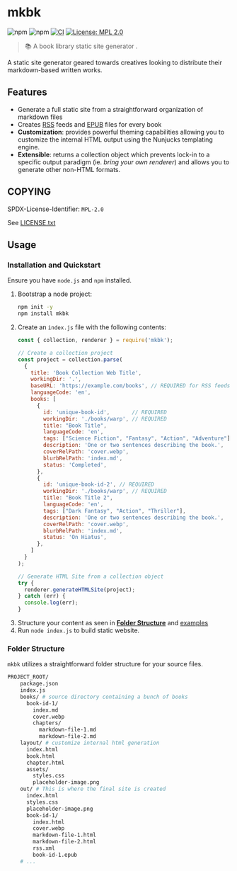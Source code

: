 # mkbk
![npm](https://img.shields.io/npm/dw/mkbk)
![npm](https://img.shields.io/npm/v/mkbk)
[![CI](https://github.com/JessebotX/mkbk.js/actions/workflows/testing.yml/badge.svg)](https://github.com/JessebotX/mkbk.js/actions/workflows/testing.yml)
[![License: MPL 2.0](https://img.shields.io/badge/License-MPL_2.0-brightgreen.svg)](https://opensource.org/licenses/MPL-2.0)

> 📚 A book library static site generator .

A static site generator geared towards creatives looking to distribute their markdown-based written works.

## Features
- Generate a full static site from a straightforward organization of markdown files
- Creates [RSS](https://en.wikipedia.org/wiki/RSS) feeds and [EPUB](https://en.wikipedia.org/wiki/EPUB) files for every book
- **Customization**: provides powerful theming capabilities allowing you to customize the internal HTML output using the Nunjucks templating engine.
- **Extensible**: returns a collection object which prevents lock-in to a specific output paradigm (ie. _bring your own renderer_) and allows you to generate other non-HTML formats.

## COPYING
SPDX-License-Identifier: `MPL-2.0`

See [LICENSE.txt](LICENSE.txt)

## Usage
### Installation and Quickstart
Ensure you have `node.js` and `npm` installed.

1. Bootstrap a node project:
   ```bash
   npm init -y
   npm install mkbk
   ```
2. Create an `index.js` file with the following contents:
   ```js
   const { collection, renderer } = require('mkbk');

   // Create a collection project
   const project = collection.parse(
     {
       title: 'Book Collection Web Title',
       workingDir: '.',
       baseURL: 'https://example.com/books', // REQUIRED for RSS feeds
       languageCode: 'en',
       books: [
         {
           id: 'unique-book-id',       // REQUIRED
           workingDir: './books/warp', // REQUIRED
           title: "Book Title",
           languageCode: 'en',
           tags: ["Science Fiction", "Fantasy", "Action", "Adventure"],
           description: 'One or two sentences describing the book.',
           coverRelPath: 'cover.webp',
           blurbRelPath: 'index.md',
           status: 'Completed',
         },
         {
           id: 'unique-book-id-2', // REQUIRED
           workingDir: './books/warp', // REQUIRED
           title: "Book Title 2",
           languageCode: 'en',
           tags: ["Dark Fantasy", "Action", "Thriller"],
           description: 'One or two sentences describing the book.',
           coverRelPath: 'cover.webp',
           blurbRelPath: 'index.md',
           status: 'On Hiatus',
         },
       ]
     }
   );

   // Generate HTML Site from a collection object
   try {
     renderer.generateHTMLSite(project);
   } catch (err) {
     console.log(err);
   }
   ```
3. Structure your content as seen in [**Folder Structure**](#folder-structure) and [examples](testdata/)
4. Run `node index.js` to build static website.

### Folder Structure
`mkbk` utilizes a straightforward folder structure for your source files.

```bash
PROJECT_ROOT/
    package.json
    index.js
    books/ # source directory containing a bunch of books
      book-id-1/
        index.md
        cover.webp
        chapters/
          markdown-file-1.md
          markdown-file-2.md
    layout/ # customize internal html generation
      index.html
      book.html
      chapter.html
      assets/
        styles.css
        placeholder-image.png
    out/ # This is where the final site is created
      index.html
      styles.css
      placeholder-image.png
      book-id-1/
        index.html
        cover.webp
        markdown-file-1.html
        markdown-file-2.html
        rss.xml
        book-id-1.epub
    # ...
```

